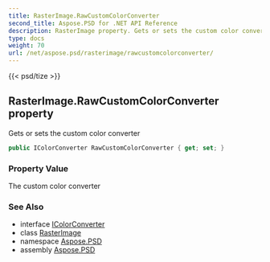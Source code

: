 ```yaml
---
title: RasterImage.RawCustomColorConverter
second_title: Aspose.PSD for .NET API Reference
description: RasterImage property. Gets or sets the custom color converter
type: docs
weight: 70
url: /net/aspose.psd/rasterimage/rawcustomcolorconverter/
---
```

{{< psd/tize >}}
## RasterImage.RawCustomColorConverter property

Gets or sets the custom color converter

```csharp
public IColorConverter RawCustomColorConverter { get; set; }
```

### Property Value

The custom color converter

### See Also

* interface [IColorConverter](../../icolorconverter/)
* class [RasterImage](../)
* namespace [Aspose.PSD](../../rasterimage/)
* assembly [Aspose.PSD](../../../)


